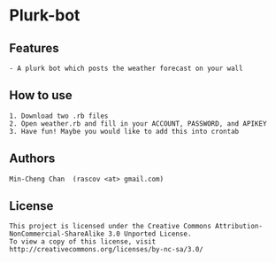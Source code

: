 Plurk-bot
=========

Features
--------
	- A plurk bot which posts the weather forecast on your wall

How to use
----------
	1. Download two .rb files
	2. Open weather.rb and fill in your ACCOUNT, PASSWORD, and APIKEY
	3. Have fun! Maybe you would like to add this into crontab

Authors
-------
	Min-Cheng Chan	(rascov <at> gmail.com)

License
-------
	This project is licensed under the Creative Commons Attribution-NonCommercial-ShareAlike 3.0 Unported License.
	To view a copy of this license, visit http://creativecommons.org/licenses/by-nc-sa/3.0/
